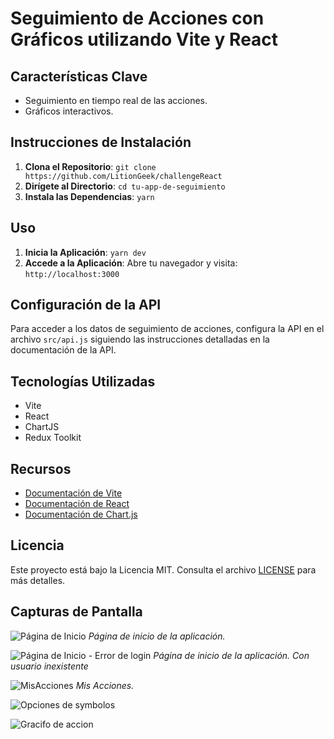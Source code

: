 # Seguimiento de Acciones con Gráficos utilizando Vite y React

## Características Clave

- Seguimiento en tiempo real de las acciones.
- Gráficos interactivos.

## Instrucciones de Instalación

1. **Clona el Repositorio**: `git clone https://github.com/LitionGeek/challengeReact`
2. **Dirígete al Directorio**: `cd tu-app-de-seguimiento`
3. **Instala las Dependencias**: `yarn`

## Uso

1. **Inicia la Aplicación**: `yarn dev`
2. **Accede a la Aplicación**: Abre tu navegador y visita: `http://localhost:3000`

## Configuración de la API

Para acceder a los datos de seguimiento de acciones, configura la API en el archivo `src/api.js` siguiendo las instrucciones detalladas en la documentación de la API.

## Tecnologías Utilizadas

- Vite
- React
- ChartJS
- Redux Toolkit

## Recursos

- [Documentación de Vite](https://vitejs.dev/)
- [Documentación de React](https://reactjs.org/docs/getting-started.html)
- [Documentación de Chart.js](https://www.chartjs.org/docs/latest/)

## Licencia

Este proyecto está bajo la Licencia MIT. Consulta el archivo [LICENSE](LICENSE) para más detalles.

## Capturas de Pantalla

![Página de Inicio](https://ibb.co/0M36Yrr)
_Página de inicio de la aplicación._

![Página de Inicio - Error de login](https://ibb.co/1M3VmMy)
_Página de inicio de la aplicación. Con usuario inexistente_

![MisAcciones](https://ibb.co/cFw6wDK)
_Mis Acciones._

![Opciones de symbolos](https://ibb.co/nPVSwXQ)

![Gracifo de accion](https://ibb.co/sJj2t3Y)
